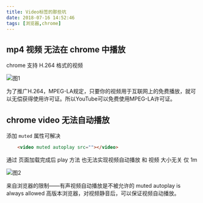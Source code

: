 ```yaml
---
title: Video标签的那些坑
date: 2018-07-16 14:52:46
tags: [浏览器,chrome]
---
```


## mp4 视频 无法在 chrome 中播放

chrome 支持 H.264 格式的视频

![图1](./H.264.jpg)

为了推广H.264，MPEG-LA规定，只要你的视频用于互联网上的免费播放，就可以无偿获得使用许可证。所以YouTube可以免费使用MPEG-LA许可证。

## chrome video 无法自动播放

添加 `muted` 属性可解决

```html
    <video muted autoplay src=""></video>
```

<!--more-->

通过 页面加载完成后 play 方法 也无法实现视频自动播放 
和 视频 大小无关 仅 1m

![图2](./muted.png)

来自浏览器的限制——有声视频自动播放是不被允许的
muted autoplay is always allowed
高版本浏览器，对视频静音后，可以保证视频自动播放。

